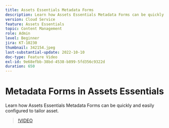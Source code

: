 ```yaml
---
title: Assets Essentials Metadata Forms
description: Learn how Assets Essentials Metadata Forms can be quickly and easily configured to tailor asset metadata.
version: Cloud Service
feature: Assets Essentials
topic: Content Management
role: Admin
level: Beginner
jira: KT-10230
thumbnail: 342154.jpeg
last-substantial-update: 2022-10-10
doc-type: Feature Video
exl-id: 9e68efbb-38bd-4538-b899-5fd356c9322d
duration: 650
---
```

# Metadata Forms in Assets Essentials

Learn how Assets Essentials Metadata Forms can be quickly and easily configured to tailor asset.

>[!VIDEO](https://video.tv.adobe.com/v/342154?quality=12&learn=on)
